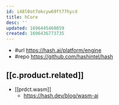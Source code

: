 ```yaml
---
id: i48l0ot7okcyw69ft77hycd
title: hCore
desc: ''
updated: 1696445460859
created: 1696436773735
---
```


- #url https://hash.ai/platform/engine
- #repo https://github.com/hashintel/hash

## [[c.product.related]]

- [[prdct.wasm]] 
  - https://hash.dev/blog/wasm-ai
